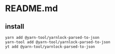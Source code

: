 # README.md

    

## install

```bash
yarn add @yarn-tool/yarnlock-parsed-to-json
yarn-tool add @yarn-tool/yarnlock-parsed-to-json
yt add @yarn-tool/yarnlock-parsed-to-json
```

